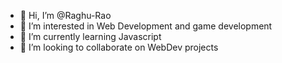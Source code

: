 - 👋 Hi, I’m @Raghu-Rao
- 👀 I’m interested in Web Development and game development
- 🌱 I’m currently learning Javascript
- 💞️ I’m looking to collaborate on WebDev projects
<!--- 📫 How to reach me ...-->

<!---
Raghu-Rao/Raghu-Rao is a ✨ special ✨ repository because its `README.md` (this file) appears on your GitHub profile.
You can click the Preview link to take a look at your changes.
--->
